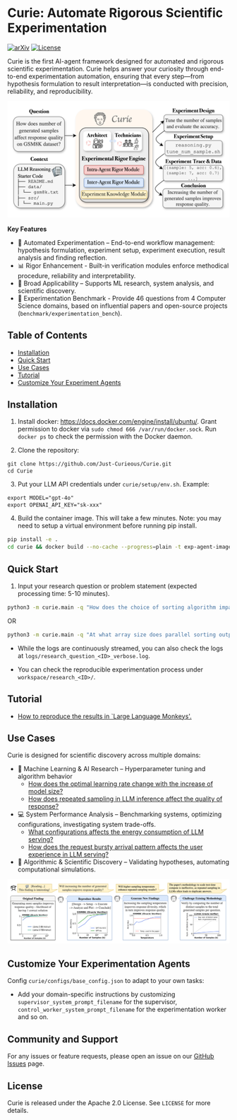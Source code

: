 # Curie: Automate Rigorous Scientific Experimentation

<!-- ![Documentation](https://img.shields.io/badge/docs-Just--Curieous.github.io-blue) -->
<!-- [![Discord](https://img.shields.io/discord/1234567890?label=Discord&logo=discord)](https://discord.gg/uCEbmG7EKU) -->
[![arXiv](https://img.shields.io/badge/arXiv-2502.16069-b31b1b.svg)](https://arxiv.org/abs/2502.16069)
[![License](https://img.shields.io/badge/license-Apache_2.0-blue)](LICENSE)

Curie is the first AI-agent framework designed for automated and rigorous scientific experimentation. 
Curie helps answer your curiosity through end-to-end experimentation automation, ensuring that every step—from hypothesis formulation to result interpretation—is conducted with precision, reliability, and reproducibility.
<p align="center">
  <img src="./docs/static/img/curie-overview.png" width="600px"/>
</p>

**Key Features**
- 🚀 Automated Experimentation – End-to-end workflow management: hypothesis formulation, experiment setup, experiment execution, result analysis and finding reflection.
- 📊 Rigor Enhancement - Built-in verification modules enforce methodical procedure, reliability and interpretability.
- 🔬 Broad Applicability – Supports ML research, system analysis, and scientific discovery.
- 📖 Experimentation Benchmark - Provide 46 questions from 4 Computer Science domains, based on influential papers and open-source projects (`benchmark/experimentation_bench`).

## Table of Contents 
- [Installation](#installation)
- [Quick Start](#quick-start)
- [Use Cases](#use-cases)
- [Tutorial](#tutorial-for-reproducing-large-language-monkeys-results)
- [Customize Your Experiment Agents](#develop-your-customized-experimentation-agents) 

## Installation

1. Install docker: https://docs.docker.com/engine/install/ubuntu/. 
Grant permission to docker via `sudo chmod 666 /var/run/docker.sock`. Run `docker ps` to check the permission with the Docker daemon.

2. Clone the repository:
```
git clone https://github.com/Just-Curieous/Curie.git
cd Curie
```

3. Put your LLM API credentials under `curie/setup/env.sh`. Example: 

```
export MODEL="gpt-4o" 
export OPENAI_API_KEY="sk-xxx" 
```

4. Build the container image. This will take a few minutes. Note: you may need to setup a virtual environment before running pip install.

```bash
pip install -e .
cd curie && docker build --no-cache --progress=plain -t exp-agent-image -f ExpDockerfile_default .. && cd -
```

## Quick Start

1. Input your research question or problem statement (expected processing time: 5-10 minutes).
```bash
python3 -m curie.main -q "How does the choice of sorting algorithm impact runtime performance across different input distributions (random, nearly sorted, reverse sorted)?" --task_config curie/configs/base_config.json
```
OR
```bash
python3 -m curie.main -q "At what array size does parallel sorting outperform single-threaded sorting?" --task_config curie/configs/base_config.json
```

- While the logs are continuously streamed, you can also check the logs at `logs/research_question_<ID>_verbose.log`.

- You can check the reproducible experimentation process under `workspace/research_<ID>/`.

## Tutorial
- [How to reproduce the results in `Large Language Monkeys'. ](./docs/tutorial-large-language-monkey.md)


## Use Cases
Curie is designed for scientific discovery across multiple domains:

- 🔬 Machine Learning & AI Research – Hyperparameter tuning and algorithm behavior
  - [How does the optimal learning rate change with the increase of model size?](https://github.com/microsoft/mup)
  - [How does repeated sampling in LLM inference affect the quality of response?](https://arxiv.org/abs/2407.21787)
- 💻 System Performance Analysis – Benchmarking systems, optimizing configurations, investigating system trade-offs.
  - [What configurations affects the energy consumption of LLM serving?](https://ml.energy/leaderboard/?__theme=light)
  - [How does the request bursty arrival pattern affects the user experience in LLM serving?](https://arxiv.org/abs/2404.16283)
- 🧪 Algorithmic & Scientific Discovery – Validating hypotheses, automating computational simulations.
 
<p align="center">
  <img src="./docs/static/img/case_study.png" width="1000px"/>
</p>


## Customize Your Experimentation Agents

Config `curie/configs/base_config.json` to adapt to your own tasks:  
- Add your domain-specific instructions by customizing `supervisor_system_prompt_filename` for the supervisor, `control_worker_system_prompt_filename` for the experimentation worker and so on.

## Community and Support

<!-- Join our community on [Discord](https://discord.gg/uCEbmG7EKU) to connect with other users and developers.  -->
For any issues or feature requests, please open an issue on our [GitHub Issues](https://github.com/Just-Curieous/curie/issues) page.

## License

Curie is released under the Apache 2.0 License. See `LICENSE` for more details.

